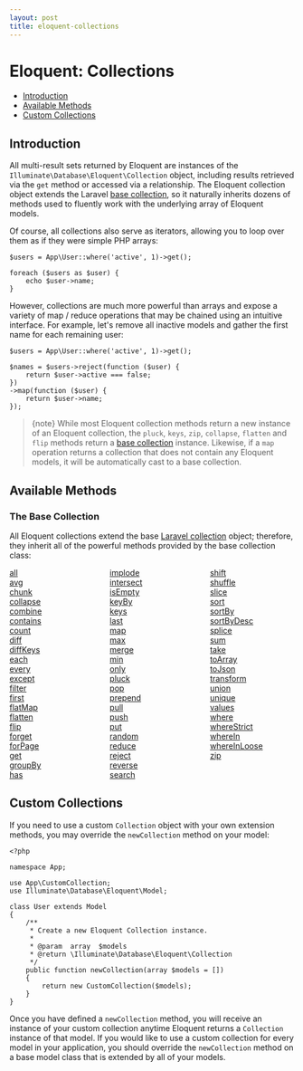 ```yaml
---
layout: post
title: eloquent-collections
---
```

# Eloquent: Collections

- [Introduction](#introduction)
- [Available Methods](#available-methods)
- [Custom Collections](#custom-collections)

<a name="introduction"></a>
## Introduction

All multi-result sets returned by Eloquent are instances of the `Illuminate\Database\Eloquent\Collection` object, including results retrieved via the `get` method or accessed via a relationship. The Eloquent collection object extends the Laravel [base collection](/laravel_tw/docs/master/collections), so it naturally inherits dozens of methods used to fluently work with the underlying array of Eloquent models.

Of course, all collections also serve as iterators, allowing you to loop over them as if they were simple PHP arrays:

    $users = App\User::where('active', 1)->get();

    foreach ($users as $user) {
        echo $user->name;
    }

However, collections are much more powerful than arrays and expose a variety of map / reduce operations that may be chained using an intuitive interface. For example, let's remove all inactive models and gather the first name for each remaining user:

    $users = App\User::where('active', 1)->get();

    $names = $users->reject(function ($user) {
        return $user->active === false;
    })
    ->map(function ($user) {
        return $user->name;
    });

> {note} While most Eloquent collection methods return a new instance of an Eloquent collection, the `pluck`, `keys`, `zip`, `collapse`, `flatten` and `flip` methods return a [base collection](/laravel_tw/docs/master/collections) instance. Likewise, if a `map` operation returns a collection that does not contain any Eloquent models, it will be automatically cast to a base collection.

<a name="available-methods"></a>
## Available Methods

### The Base Collection

All Eloquent collections extend the base [Laravel collection](/laravel_tw/docs/master/collections) object; therefore, they inherit all of the powerful methods provided by the base collection class:

<style>
    #collection-method-list > p {
        column-count: 3; -moz-column-count: 3; -webkit-column-count: 3;
        column-gap: 2em; -moz-column-gap: 2em; -webkit-column-gap: 2em;
    }

    #collection-method-list a {
        display: block;
    }
</style>

<div id="collection-method-list" markdown="1">

[all](/laravel_tw/docs/master/collections#method-all)
[avg](/laravel_tw/docs/master/collections#method-avg)
[chunk](/laravel_tw/docs/master/collections#method-chunk)
[collapse](/laravel_tw/docs/master/collections#method-collapse)
[combine](/laravel_tw/docs/master/collections#method-combine)
[contains](/laravel_tw/docs/master/collections#method-contains)
[count](/laravel_tw/docs/master/collections#method-count)
[diff](/laravel_tw/docs/master/collections#method-diff)
[diffKeys](/laravel_tw/docs/master/collections#method-diffkeys)
[each](/laravel_tw/docs/master/collections#method-each)
[every](/laravel_tw/docs/master/collections#method-every)
[except](/laravel_tw/docs/master/collections#method-except)
[filter](/laravel_tw/docs/master/collections#method-filter)
[first](/laravel_tw/docs/master/collections#method-first)
[flatMap](/laravel_tw/docs/master/collections#method-flatmap)
[flatten](/laravel_tw/docs/master/collections#method-flatten)
[flip](/laravel_tw/docs/master/collections#method-flip)
[forget](/laravel_tw/docs/master/collections#method-forget)
[forPage](/laravel_tw/docs/master/collections#method-forpage)
[get](/laravel_tw/docs/master/collections#method-get)
[groupBy](/laravel_tw/docs/master/collections#method-groupby)
[has](/laravel_tw/docs/master/collections#method-has)
[implode](/laravel_tw/docs/master/collections#method-implode)
[intersect](/laravel_tw/docs/master/collections#method-intersect)
[isEmpty](/laravel_tw/docs/master/collections#method-isempty)
[keyBy](/laravel_tw/docs/master/collections#method-keyby)
[keys](/laravel_tw/docs/master/collections#method-keys)
[last](/laravel_tw/docs/master/collections#method-last)
[map](/laravel_tw/docs/master/collections#method-map)
[max](/laravel_tw/docs/master/collections#method-max)
[merge](/laravel_tw/docs/master/collections#method-merge)
[min](/laravel_tw/docs/master/collections#method-min)
[only](/laravel_tw/docs/master/collections#method-only)
[pluck](/laravel_tw/docs/master/collections#method-pluck)
[pop](/laravel_tw/docs/master/collections#method-pop)
[prepend](/laravel_tw/docs/master/collections#method-prepend)
[pull](/laravel_tw/docs/master/collections#method-pull)
[push](/laravel_tw/docs/master/collections#method-push)
[put](/laravel_tw/docs/master/collections#method-put)
[random](/laravel_tw/docs/master/collections#method-random)
[reduce](/laravel_tw/docs/master/collections#method-reduce)
[reject](/laravel_tw/docs/master/collections#method-reject)
[reverse](/laravel_tw/docs/master/collections#method-reverse)
[search](/laravel_tw/docs/master/collections#method-search)
[shift](/laravel_tw/docs/master/collections#method-shift)
[shuffle](/laravel_tw/docs/master/collections#method-shuffle)
[slice](/laravel_tw/docs/master/collections#method-slice)
[sort](/laravel_tw/docs/master/collections#method-sort)
[sortBy](/laravel_tw/docs/master/collections#method-sortby)
[sortByDesc](/laravel_tw/docs/master/collections#method-sortbydesc)
[splice](/laravel_tw/docs/master/collections#method-splice)
[sum](/laravel_tw/docs/master/collections#method-sum)
[take](/laravel_tw/docs/master/collections#method-take)
[toArray](/laravel_tw/docs/master/collections#method-toarray)
[toJson](/laravel_tw/docs/master/collections#method-tojson)
[transform](/laravel_tw/docs/master/collections#method-transform)
[union](/laravel_tw/docs/master/collections#method-union)
[unique](/laravel_tw/docs/master/collections#method-unique)
[values](/laravel_tw/docs/master/collections#method-values)
[where](/laravel_tw/docs/master/collections#method-where)
[whereStrict](/laravel_tw/docs/master/collections#method-wherestrict)
[whereIn](/laravel_tw/docs/master/collections#method-wherein)
[whereInLoose](/laravel_tw/docs/master/collections#method-whereinloose)
[zip](/laravel_tw/docs/master/collections#method-zip)

</div>

<a name="custom-collections"></a>
## Custom Collections

If you need to use a custom `Collection` object with your own extension methods, you may override the `newCollection` method on your model:

    <?php

    namespace App;

    use App\CustomCollection;
    use Illuminate\Database\Eloquent\Model;

    class User extends Model
    {
        /**
         * Create a new Eloquent Collection instance.
         *
         * @param  array  $models
         * @return \Illuminate\Database\Eloquent\Collection
         */
        public function newCollection(array $models = [])
        {
            return new CustomCollection($models);
        }
    }

Once you have defined a `newCollection` method, you will receive an instance of your custom collection anytime Eloquent returns a `Collection` instance of that model. If you would like to use a custom collection for every model in your application, you should override the `newCollection` method on a base model class that is extended by all of your models.
